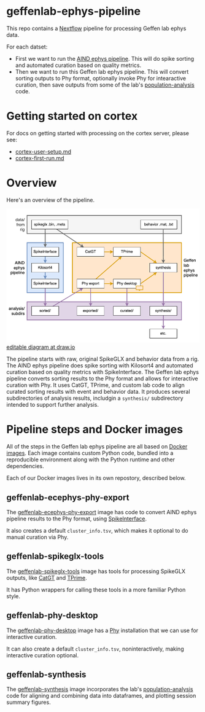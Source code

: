 # geffenlab-ephys-pipeline

This repo contains a [Nextflow](https://www.nextflow.io/) pipeline for processing Geffen lab ephys data.

For each datset:
 - First we want to run the [AIND ephys pipeline](https://github.com/AllenNeuralDynamics/aind-ephys-pipeline).  This will do spike sorting and automated curation based on quality metrics.
 - Then we want to run this Geffen lab ephys pipeline.  This will convert sorting outputs to Phy format, optionally invoke Phy for intearactive curation, then save outputs from some of the lab's [population-analysis](https://github.com/jcollina/population-analysis) code.

# Getting started on cortex

For docs on getting started with processing on the cortex server, please see:
 - [cortex-user-setup.md](./cortex-user-setup.md)
 - [cortex-first-run.md](./cortex-first-run.md)

# Overview

Here's an overview of the pipeline.

![Diagram of flow from rig data, through AIND ephys pipeline and Geffen lab ephys pipeline, to analysis subdirectories](./geffen-lab-ephys-pipeline.png)
[editable diagram at draw.io](https://drive.google.com/file/d/1dpmN89oHnOK7tfIegiJ8pkNQINFG5Lw_/view?usp=sharing)

The pipeline starts with raw, original SpikeGLX and behavior data from a rig.  The AIND ephys pipeline does spike sorting with Kilosort4 and automated curation based on quality metrics with SpikeInterface.  The Geffen lab ephys pipeline converts sorting results to the Phy format and allows for interactive curation with Phy.  It uses CatGT, TPrime, and custom lab code to align curated sorting results with event and behavior data.  It produces several subdirectories of analysis results, includgin a `synthesis/` subdirectory intended to support further analysis.

# Pipeline steps and Docker images 

All of the steps in the Geffen lab ephys pipeline are all based on [Docker images](https://docs.docker.com/get-started/docker-concepts/the-basics/what-is-an-image/).  Each image contains custom Python code, bundled into a reproducible environment along with the Python runtime and other dependencies.

Each of our Docker images lives in its own repostory, described below.

## geffenlab-ecephys-phy-export

The [geffenlab-ecephys-phy-export](https://github.com/benjamin-heasly/geffenlab-ecephys-phy-export) image has code to convert AIND ephys pipeline results to the Phy format, using [SpikeInterface](https://spikeinterface.readthedocs.io/en/stable/).

It also creates a default `cluster_info.tsv`, which makes it optional to do manual curation via Phy.

## geffenlab-spikeglx-tools

The [geffenlab-spikeglx-tools](https://github.com/benjamin-heasly/geffenlab-spikeglx-tools) image has tools for processing SpikeGLX outputs, like [CatGT](https://billkarsh.github.io/SpikeGLX/#catgt) and [TPrime](https://billkarsh.github.io/SpikeGLX/#tprime).

It has Python wrappers for calling these tools in a more familiar Python style.

## geffenlab-phy-desktop

The [geffenlab-phy-desktop](https://github.com/benjamin-heasly/geffenlab-phy-desktop) image has a [Phy](https://phy.readthedocs.io/en/latest/) installation that we can use for interactive curation.

It can also create a default `cluster_info.tsv`, noninteractively, making interactive curation optional.

## geffenlab-synthesis

The [geffenlab-synthesis](https://github.com/benjamin-heasly/geffenlab-synthesis) image incorporates the lab's [population-analysis](https://github.com/jcollina/population-analysis) code for aligning and combining data into dataframes, and plotting session summary figures.
